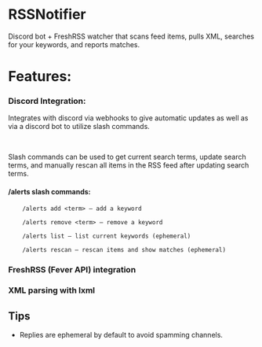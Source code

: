 # RSSNotifier

Discord bot + FreshRSS watcher that scans feed items, pulls XML, searches for your keywords, and reports matches.

# Features:


### Discord Integration:
Integrates with discord via webhooks to give automatic updates as well as via a discord bot to utilize slash commands.

<br />

Slash commands can be used to get current search terms, update search terms, and manually rescan all items in the RSS feed after updating search terms.
#### /alerts slash commands:

        /alerts add <term> – add a keyword

        /alerts remove <term> – remove a keyword

        /alerts list – list current keywords (ephemeral)

        /alerts rescan – rescan items and show matches (ephemeral)
### FreshRSS (Fever API) integration

### XML parsing with lxml

## Tips

- Replies are ephemeral by default to avoid spamming channels.
